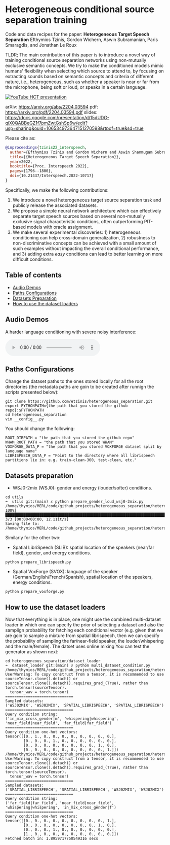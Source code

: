 # Heterogeneous conditional source separation training

Code and data recipes for the paper: 
**Heterogeneous Target Speech Separation** 
Efthymios Tzinis, Gordon Wichern, Aswin Subramanian, Paris Smaragdis, and Jonathan Le Roux

TLDR; The main contribution of this paper is to introduce a novel way of training conditional source separation networks using non-mutually exclusive semantic concepts. We try to make the conditioned models mimic humans' flexibility when selecting which source to attend to, by focusing on extracting sounds based on semantic concepts and criteria of different nature, i.e., heterogeneous, such as whether a speaker is near or far from the microphone, being soft or loud, or speaks in a certain language.

[![YouTube HCT presentation](https://img.youtube.com/vi/tPjGSuBcGA4/0.jpg)](https://www.youtube.com/watch?v=tPjGSuBcGA4 "Virtual Interspeech paper's presentation")

arXiv: https://arxiv.org/abs/2204.03594
pdf: https://arxiv.org/pdf/2204.03594.pdf
slides: https://docs.google.com/presentation/d/15dUDG-qiX0QABBeGZ1f7pmZwtGshSp6w/edit?usp=sharing&ouid=106534973647151270598&rtpof=true&sd=true

Please cite as:
```BibTex
@inproceedings{tzinis22_interspeech,
  author={Efthymios Tzinis and Gordon Wichern and Aswin Shanmugam Subramanian and Paris Smaragdis and Jonathan {Le Roux}},
  title={{Heterogeneous Target Speech Separation}},
  year=2022,
  booktitle={Proc. Interspeech 2022},
  pages={1796--1800},
  doi={10.21437/Interspeech.2022-10717}
}
```

Specifically, we make the following contributions:

1. We introduce a novel heterogeneous target source separation task and publicly release the associated datasets. 
2. We propose a simple neural network architecture which can effectively separate target speech sources based on several non-mutually exclusive signal characteristic conditions, often outperforming PIT-based models with oracle assignment.
3. We make several experimental discoveries: 1) heterogeneous conditioning can help cross-domain generalization, 2) robustness to non-discriminative concepts can be achieved with a small amount of such examples without impacting the overall conditional performance, and 3) adding extra _easy_ conditions can lead to better learning on more difficult conditions.

## Table of contents

- [Audio Demos](#audio-demos)
- [Paths Configurations](#paths-configurations)
- [Datasets Preparation](#datasets-preparation)
- [How to use the dataset loaders](#how-to-use-the-dataset-loaders)

## Audio Demos
A harder language conditioning with severe noisy interference:

<audio src="./audio_samples/hard_in_mix_lang/estimated_0.wav" controls preload></audio>

## Paths Configurations

Change the dataset paths to the ones stored locally for all the root directories (the metadata paths are goin to be created after runnign the scripts presented below):
```shell
git clone https://github.com/etzinis/heterogeneous_separation.git
export PYTHONPATH={the path that you stored the github repo}:$PYTHONPATH
cd heterogeneous_separation
vim __config__.py
```

You should change the following:
```shell
ROOT_DIRPATH = "the path that you stored the github repo"
WHAM_ROOT_PATH = "the path that you stored WHAM"
VOXFORGE_DATA_P = "the path that you stored VOXFORGE dataset split by language name"
LIBRISPEECH_DATA_P = "Point to the directory where all librispeech partitions lie in: e.g. train-clean-360, test-clean, etc."
```

## Datasets preparation

- WSJ0-2mix (WSJ0): gender and energy (louder/softer) conditions.
```shell
cd utils
➜  utils git:(main) ✗ python prepare_gender_loud_wsj0-2mix.py
/home/thymios/MERL/code/github_projects/heterogeneous_separation/heterogeneous_separation/dataset_loader/wham_speaker_gender_info.txt
100%|██████████████████████████████████████████████████████████████████████████████████████████████████████████████████████████████████████████████████████| 3/3 [00:00<00:00, 12.11it/s]
Saving file to: /home/thymios/MERL/code/github_projects/heterogeneous_separation/heterogeneous_separation/dataset_loader/wsj02mix_metadata.txt
```

Similarly for the other two:
- Spatial LibriSpeech (SLIB): spatial location of the speakers (near/far field), gender, and energy conditions.
```shell
python prepare_librispeech.py
``` 

- Spatial VoxForge (SVOX): language of the speaker (German/English/French/Spanish), spatial location of the speakers, energy conditions.
```shell
python prepare_voxforge.py
```   

## How to use the dataset loaders
Now that everything is in place, one might use the combined multi-dataset loader in which one can specify the prior of selecting a dataset and also the samplign probability for fetching each conditional vector (e.g. given that we are goin to sample a mixture from spatial librispeech, then we can specify the probability of sampling the far/near-field speaker, the louder/whispering and the male/female). The datset uses online mixing  You can test the generator as shown next:
```shell
cd heterogeneous_separation/dataset_loader 
➜  dataset_loader git:(main) ✗ python multi_dataset_condition.py 
/home/thymios/MERL/code/github_projects/heterogeneous_separation/heterogeneous_separation/dataset_loader/abstract_dataset.py:46: UserWarning: To copy construct from a tensor, it is recommended to use sourceTensor.clone().detach() or sourceTensor.clone().detach().requires_grad_(True), rather than torch.tensor(sourceTensor).
  tensor_wav = torch.tensor(
==============================
Sampled datasets:
('WSJ02MIX', 'WSJ02MIX', 'SPATIAL_LIBRISPEECH', 'SPATIAL_LIBRISPEECH')
==============================
Query condition string:
('in_mix_cross_gender|m', 'whispering|whispering', 'near_field|near_field', 'far_field|far_field')
==============================
Query condition one-hot vectors:
tensor([[0., 1., 0., 0., 0., 0., 0., 0., 0., 0.],
        [0., 0., 0., 1., 0., 0., 0., 0., 0., 0.],
        [0., 0., 0., 0., 0., 0., 0., 0., 1., 0.],
        [0., 0., 0., 0., 0., 0., 0., 0., 0., 1.]])
/home/thymios/MERL/code/github_projects/heterogeneous_separation/heterogeneous_separation/dataset_loader/abstract_dataset.py:46: UserWarning: To copy construct from a tensor, it is recommended to use sourceTensor.clone().detach() or sourceTensor.clone().detach().requires_grad_(True), rather than torch.tensor(sourceTensor).
  tensor_wav = torch.tensor(
==============================
Sampled datasets:
('SPATIAL_LIBRISPEECH', 'SPATIAL_LIBRISPEECH', 'WSJ02MIX', 'WSJ02MIX')
==============================
Query condition string:
('far_field|far_field', 'near_field|near_field', 'whispering|whispering', 'in_mix_cross_gender|f')
==============================
Query condition one-hot vectors:
tensor([[0., 0., 0., 0., 0., 0., 0., 0., 0., 1.],
        [0., 0., 0., 0., 0., 0., 0., 0., 1., 0.],
        [0., 0., 0., 1., 0., 0., 0., 0., 0., 0.],
        [1., 0., 0., 0., 0., 0., 0., 0., 0., 0.]])
Fetched batch in: 1.8959717750549316 secs
```   
